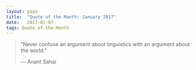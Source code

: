 ```yaml
---
layout:	page
title:	"Quote of the Month: January 2017"
date:	2017-01-07
tags: Quote-of-the-Month
---
```


> “Never confuse an argument about linguistics with an argument about the world.”
> 
> — Anant Sahai  